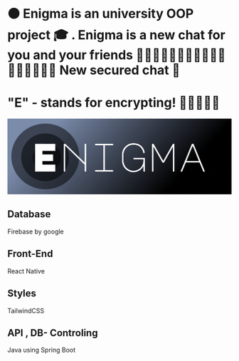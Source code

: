 # ⚫️ Enigma is an university OOP project 🎓 . Enigma is a new chat for you and your friends 🦹🏼‍♀️🥷🤶🏻🧛🧑‍⚖️👨‍💼👨‍🏫👩‍💻👨‍💻 New secured chat 🚓
#    "E" -  stands for encrypting! 👯‍♀️👯👯‍♂️
![Logo](./ReadmePhotos/Logo-Wide.png)

## Database
Firebase by google

## Front-End
React Native

## Styles
TailwindCSS

## API , DB- Controling
Java using Spring Boot
